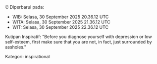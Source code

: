 ⏰ Diperbarui pada:
- WIB: Selasa, 30 September 2025 20.36.12 UTC
- WITA: Selasa, 30 September 2025 21.36.12 UTC
- WIT: Selasa, 30 September 2025 22.36.12 UTC

Kutipan Inspiratif:
"Before you diagnose yourself with depression or low self-esteem, first make sure that you are not, in fact, just surrounded by assholes."


Kategori: inspirational

